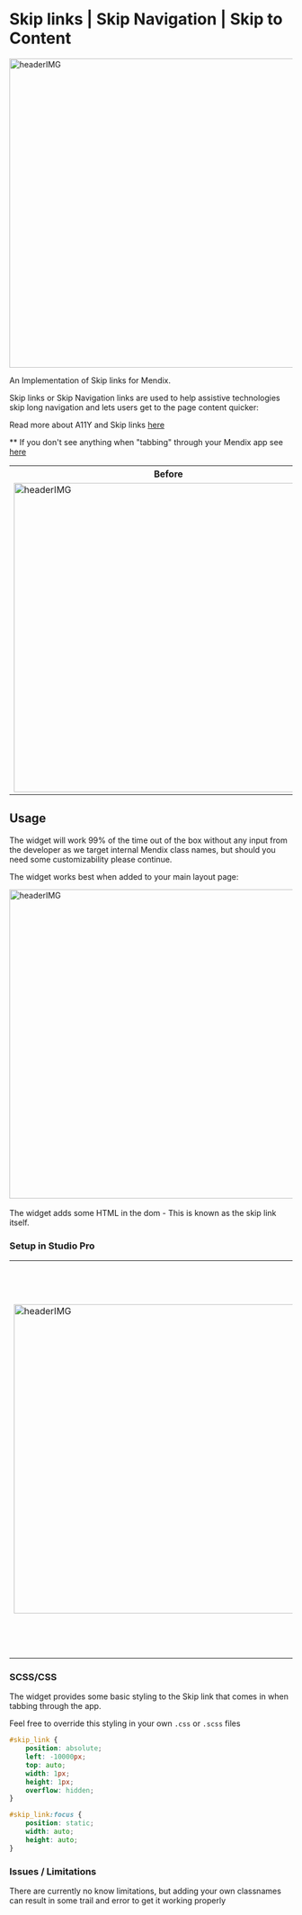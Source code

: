 # Skip links | Skip Navigation | Skip to Content

<img align="center" width="550" alt="headerIMG" src="https://raw.githubusercontent.com/mendixlabs/app-services-components/main/packages/web-widgets/skip-link-widget/assets/SkipLink.png" target="_blank" />

An Implementation of Skip links for Mendix.

Skip links or Skip Navigation links are used to help assistive technologies skip long navigation and lets users get to
the page content quicker:

Read more about A11Y and Skip links [here](https://webaim.org/techniques/skipnav/)

\*\* If you don't see anything when "tabbing" through your Mendix app see [here](http://www.outlinenone.com/)

<table style="width:100%">
    <tr>
        <th>Before</th>
        <th>After</th>
    </tr>
  <tr>
    <td  >
    <img align="center" width="550" alt="headerIMG" src="https://raw.githubusercontent.com/mendixlabs/app-services-components/main/packages/web-widgets/skip-link-widget/assets/Before.gif" target="_blank" />
    </td>
    <td>
    <img align="center" width="550" alt="headerIMG" src="https://raw.githubusercontent.com/mendixlabs/app-services-components/main/packages/web-widgets/skip-link-widget/assets/After.gif" target="_blank" />
    
</td>
  </tr>
</table>

## Usage

The widget will work 99% of the time out of the box without any input from the developer as we target internal Mendix
class names, but should you need some customizability please continue.

The widget works best when added to your main layout page:

<img align="center" width="550" alt="headerIMG" src="https://raw.githubusercontent.com/mendixlabs/app-services-components/main/packages/web-widgets/skip-link-widget/assets/ex1.png" target="_blank" />
<br/>
<br/>
The widget adds some HTML in the dom - This is known as the skip link itself.

### Setup in Studio Pro

<table style="width:100%">
  <tr>
    <td  style="width:50%"><img align="center" width="550" alt="headerIMG" src="https://raw.githubusercontent.com/mendixlabs/app-services-components/main/packages/web-widgets/skip-link-widget/assets/ex2.png" target="_blank" /></td>
    <td>
    <table style="width:100%">
        <tr>
            <th>Name</th>
            <th>Desc.</th>
        </tr>
        <tr>
            <td>Button Class</td>
            <td>The class name to target to add the skip div/button to. Defaults to `.navbar-brand`</td>
        </tr>
        <tr>
            <td>Before/After</td>
            <td>Sets if the skip link div and button must be added before or After Button class</td>
        </tr>
        <tr>
            <td>Main Content Class</td>
            <td>The class name to know where the Main part of the application is. Defaults to `.region-content`</td>
        </tr>
    </table>
</td>
  </tr>
</table>

### SCSS/CSS

The widget provides some basic styling to the Skip link that comes in when tabbing through the app.

Feel free to override this styling in your own `.css` or `.scss` files

```css
#skip_link {
    position: absolute;
    left: -10000px;
    top: auto;
    width: 1px;
    height: 1px;
    overflow: hidden;
}

#skip_link:focus {
    position: static;
    width: auto;
    height: auto;
}
```

### Issues / Limitations

There are currently no know limitations, but adding your own classnames can result in some trail and error to get it
working properly
